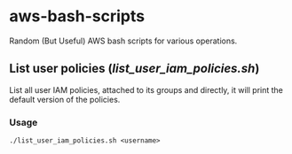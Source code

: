 # aws-bash-scripts
Random (But Useful) AWS bash scripts for various operations.

## List user policies (*list_user_iam_policies.sh*)
List all user IAM policies, attached to its groups and directly, it will print the default version of the policies.
### Usage
`./list_user_iam_policies.sh <username>`

